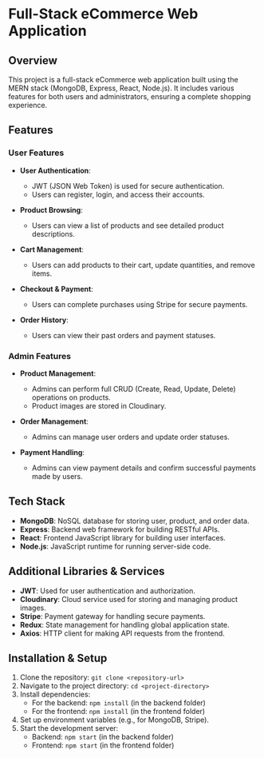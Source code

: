 # Full-Stack eCommerce Web Application

## Overview
This project is a full-stack eCommerce web application built using the MERN stack (MongoDB, Express, React, Node.js). It includes various features for both users and administrators, ensuring a complete shopping experience.

## Features

### User Features
- **User Authentication**: 
  - JWT (JSON Web Token) is used for secure authentication. 
  - Users can register, login, and access their accounts.
  
- **Product Browsing**: 
  - Users can view a list of products and see detailed product descriptions.
  
- **Cart Management**: 
  - Users can add products to their cart, update quantities, and remove items.
  
- **Checkout & Payment**: 
  - Users can complete purchases using Stripe for secure payments.
  
- **Order History**: 
  - Users can view their past orders and payment statuses.

### Admin Features
- **Product Management**: 
  - Admins can perform full CRUD (Create, Read, Update, Delete) operations on products.
  - Product images are stored in Cloudinary.
  
- **Order Management**: 
  - Admins can manage user orders and update order statuses.
  
- **Payment Handling**: 
  - Admins can view payment details and confirm successful payments made by users.

## Tech Stack
- **MongoDB**: NoSQL database for storing user, product, and order data.
- **Express**: Backend web framework for building RESTful APIs.
- **React**: Frontend JavaScript library for building user interfaces.
- **Node.js**: JavaScript runtime for running server-side code.

## Additional Libraries & Services
- **JWT**: Used for user authentication and authorization.
- **Cloudinary**: Cloud service used for storing and managing product images.
- **Stripe**: Payment gateway for handling secure payments.
- **Redux**: State management for handling global application state.
- **Axios**: HTTP client for making API requests from the frontend.

## Installation & Setup
1. Clone the repository: `git clone <repository-url>`
2. Navigate to the project directory: `cd <project-directory>`
3. Install dependencies:
   - For the backend: `npm install` (in the backend folder)
   - For the frontend: `npm install` (in the frontend folder)
4. Set up environment variables (e.g., for MongoDB, Stripe).
5. Start the development server:
   - Backend: `npm start` (in the backend folder)
   - Frontend: `npm start` (in the frontend folder)
